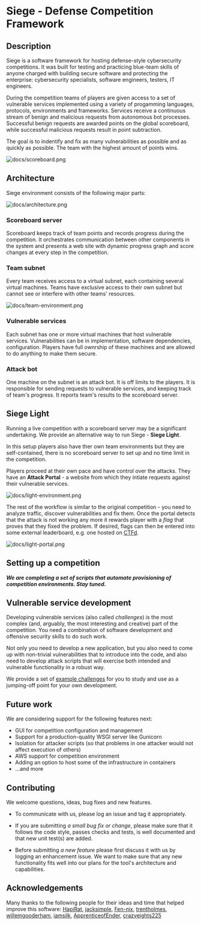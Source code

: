 # Siege - Defense Competition Framework

## Description

Siege is a software framework for hosting defense-style cybersecurity competitions. It was built for testing and practicing blue-team skills of anyone charged with building secure software and protecting the enterprise: cybersecurity specialists, software engineers, testers, IT engineers.

During the competition teams of players are given access to a set of vulnerable services implemented using a variety of progamming languages, protocols, environments and frameworks. Services receive a continuous stream of benign and malicious requests from autonomous bot processes. Successful benign requests are awarded points on the global scoreboard, while successful malicious requests result in point subtraction.

The goal is to indentify and fix as many vulnerabilities as possible and as quickly as possible. The team with the highest amount of points wins.

![docs/scoreboard.png](docs/scoreboard.png)

## Architecture

Siege environment consists of the following major parts:

![docs/architecture.png](docs/architecture.png)

### Scoreboard server

Scoreboard keeps track of team points and records progress during the competition. It orchestrates communication between other components in the system and presents a web site with dynamic progress graph and score changes at every step in the competition.

### Team subnet

Every team receives access to a virtual subnet, each containing several virtual machines. Teams have exclusive access to their own subnet but cannot see or interfere with other teams' resources.

![docs/team-environment.png](docs/team-environment.png)

### Vulnerable services

Each subnet has one or more virtual machines that host vulnerable services. Vulnerabilities can be in implementation, software dependencies, configuration. Players have full ownrship of these machines and are allowed to do anything to make them secure.

### Attack bot

One machine on the subnet is an attack bot. It is off limits to the players. It is responsible for sending requests to vulnerable services, and keeping track of team's progress. It reports team's results to the scoreboard server.

## Siege Light

Running a live competition with a scoreboard server may be a significant undertaking. We provide an alternative way to run Siege - **Siege Light**.

In this setup players also have ther own 
team environments but they are self-contained, there is no scoreboard server to set up and no time limit in the competition.

Players proceed at their own pace and have control over the attacks. They have an **Attack Portal** - a website from which they intiate requests against their vulnerable services.

![docs/light-environment.png](docs/light-environment.png)

The rest of the workflow is similar to the original competition - you need to analyze traffic, discover vulnerabilities and fix them. Once the portal detects that the attack is not working any more it rewards player with a *flag* that proves that they fixed the problem. If desired, flags can then be entered into some external leaderboard, e.g. one hosted on [CTFd](https://ctfd.io/). 

![docs/light-portal.png](docs/light-portal.png)

## Setting up a competition

***We are completing a set of scripts that automate provisioning of competition environments. Stay tuned.***

## Vulnerable service development

Developing vulnerable services (also called *challenges*) is the most complex (and, arguably, the most interesting and creative) part of the competition. You need a combination of software development and offensive security skills to do such work. 

Not only you need to develop a new application, but you also need to come up with non-trivial vulnerabilities that to introduce into the code, and also need to develop attack scripts that will exercise both intended and vulnerable functionality in a robust way.

We provide a set of [example challenges](example_competition) for you to study and use as a jumping-off point for your own development.

## Future work

We are considering support for the following features next:

* GUI for competition configuration and management
* Support for a production-quality WSGI server like Gunicorn
* Isolation for attacker scripts (so that problems in one attacker would not affect execution of others)
* AWS support for competition environment
* Adding an option to host some of the infrastructure in containers
* ...and more

## Contributing

We welcome questions, ideas, bug fixes and new features. 

* To communicate with us, please log an issue and tag it appropriately.

* If you are submitting *a small bug fix or change*, please make sure that it follows the code style, passes checks and tests, is well documented and that new unit test(s) are added.

* Before submitting *a new feature* please first discuss it with us by logging an enhancement issue. We want to make sure that any new functionality fits well into our plans for the tool's architecture and capabilities.

## Acknowledgements

Many thanks to the following people for their ideas and time that helped improve this software: [HapiRat](https://github.com/HapiRat), [jacksimple](https://github.com/jacksimple), [Fen-nix](https://github.com/Fen-nix), [trentholmes](https://github.com/trentholmes), [willemgooderham](https://github.com/willemgooderham), [iamsilk](https://github.com/iamsilk), [ApprenticeofEnder](https://github.com/ApprenticeofEnder), [crazyeights225](https://github.com/crazyeights225)
